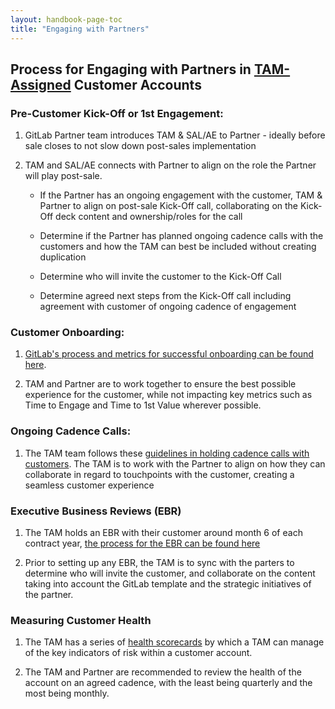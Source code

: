 ```yaml
---
layout: handbook-page-toc
title: "Engaging with Partners"
---
```


## Process for Engaging with Partners in [TAM-Assigned](/handbook/customer-success/tam/customer-segments-and-metrics/#tam-assigned-segment) Customer Accounts



### Pre-Customer Kick-Off or 1st Engagement:

1. GitLab Partner team introduces TAM & SAL/AE to Partner - ideally before sale closes to not slow down post-sales implementation

1. TAM and SAL/AE connects with Partner to align on the role the Partner will play post-sale.  

   * If the Partner has an ongoing engagement with the customer, TAM & Partner to align on post-sale Kick-Off call, collaborating on the Kick-Off deck content and ownership/roles for the call

   * Determine if the Partner has planned ongoing cadence calls with the customers and how the TAM can best be included without creating duplication

   * Determine who will invite the customer to the Kick-Off Call

   * Determine agreed next steps from the Kick-Off call including agreement with customer of ongoing cadence of engagement



### Customer Onboarding:

1. [GitLab's process and metrics for successful onboarding can be found here](https://about.gitlab.com/handbook/customer-success/tam/onboarding/#time-to-first-value).

1. TAM and Partner are to work together to ensure the best possible experience for the customer, while not impacting key metrics such as Time to Engage and Time to 1st Value wherever possible.



### Ongoing Cadence Calls:

1. The TAM team follows these [guidelines in holding cadence calls with customers](https://about.gitlab.com/handbook/customer-success/tam/cadence-calls/). The TAM is to work with the Partner to align on how they can collaborate in regard to touchpoints with the customer, creating a seamless customer experience



### Executive Business Reviews (EBR)

1. The TAM holds an EBR with their customer around month 6 of each contract year, [the process for the EBR can be found here](/handbook/customer-success/tam/ebr/)

1. Prior to setting up any EBR, the TAM is to sync with the parters to determine who will invite the customer, and collaborate on the content taking into account the GitLab template and the strategic initiatives of the partner.



### Measuring Customer Health

1. The TAM has a series of [health scorecards](/handbook/customer-success/tam/health-score-triage/#gainsight-scorecard-attributes-and-calculations) by which a TAM can manage of the key indicators of risk within a customer account.

1. The TAM and Partner are recommended to review the health of the account on an agreed cadence, with the least being quarterly and the most being monthly.
